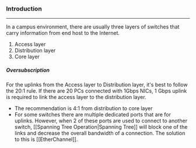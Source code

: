 ### Introduction
---
In a campus environment, there are usually three layers of switches that carry information from end host to the Internet. 
1. Access layer
2. Distribution layer
3. Core layer

##### Oversubscription
For the uplinks from the Access layer to Distribution layer, it's best to follow the 20:1 rule. If there are 20 PCs connected with 1Gbps NICs, 1 Gbps uplink is required to link the access layer to the distribution layer. 
- The recommendation is 4:1 from distribution to core layer
- For some switches there are multiple dedicated ports that are for uplinks. 
However, when 2 of these ports are used to connect to another switch, [[Spanning Tree Operation|Spanning Tree]] will block one of the links and decrease the overall bandwidth of a connection. The solution to this is [[EtherChannel]].